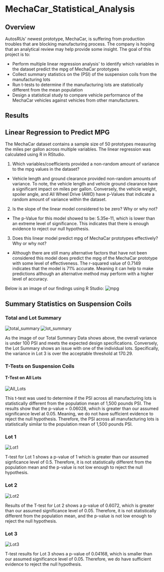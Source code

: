 # MechaCar_Statistical_Analysis
## Overview
AutosRUs' newest prototype, MechaCar, is suffering from production troubles that are blocking manufacturing process. The company is hoping that an analytical review may help provide some insight. The goal of this project is to:
 
  * Perform multiple linear regression analysis' to identify which variables in the dataset predict the mpg of MechaCar prototypes
  * Collect summary statistics on the (PSI) of the suspension coils from the manufacturing lots
  * Run t-tests to determine if the manufacturing lots are statistically different from the mean population
  * Design a statistical study to compare vehicle performance of the MechaCar vehicles against vehicles from other manufacturers. 
  
 ## Results
 
 ## Linear Regression to Predict MPG
  The MechaCar dataset contains a sample size of 50 prototypes measuring the miles per gallon across multiple variables. The linear regression was calculated using R in RStudio.

1. Which variables/coefficients provided a non-random amount of variance to the mpg values in the dataset?
  * Vehicle length and ground clearance provided non-random amounts of variance. To note, the vehicle length and vehicle ground clearance have a significant impact on miles per gallon. Conversely, the vehicle weight, spoiler angle, and All Wheel Drive (AWD) have p-Values that indicate a random amount of variance within the dataset.

2. Is the slope of the linear model considered to be zero? Why or why not?
  * The p-Value for this model showed to be: 5.35e-11, which is lower than an extreme level of significance. This indicates that there is enough evidence to reject our null hypothesis. 

3. Does this linear model predict mpg of MechaCar prototypes effectively? Why or why not?
  * Although there are still many alternative factors that have not been considered this model does predict the mpg of the MechaCar prototype with some level of effectiveness. The r-squared value of 0.7149 indicates that the model is 71% accurate. Meaning it can help to make predictions although an alternative method may perform with a higher level of accuracy. 

Below is an image of our findings using R Studio:
![mpg](https://user-images.githubusercontent.com/110632671/205527209-89ee3a16-b3d3-41ef-b985-077a7030220c.png)

## Summary Statistics on Suspension Coils
### Total and Lot Summary
![total_summary](https://user-images.githubusercontent.com/110632671/205528033-2b966083-f8cf-42b1-8f54-f6ee53ee6b00.png)
![lot_summary](https://user-images.githubusercontent.com/110632671/205528106-9a27de42-b844-4056-81fe-c8e5fb401206.png)

As the image of our Total Summary Data shows above, the overall variance is under 100 PSI and meets the expected design specifications. Conversely, the Lot Summary shows an issue with one of the individual lots. Specifically, the variance in Lot 3 is over the acceptable threshold at 170.29.

### T-Tests on Suspension Coils
#### T-Test on All Lots
![All_Lots](https://user-images.githubusercontent.com/110632671/205529868-146f68ba-9885-48d4-8fd6-40f886471f8c.png)

This t-test was used to determine if the PSI across all manufacturing lots is statistically different from the population mean of 1,500 pounds PSI. The results show that the p-value = 0.06028, which is greater than our assumed significance level at 0.05. Meaning, we do not have sufficient evidence to reject the null hypothesis. Therefore, the PSI across all manufacturing lots is statistically similar to the population mean of 1,500 pounds PSI.

### Lot 1
![Lot1](https://user-images.githubusercontent.com/110632671/205530359-0c3d42d7-f4a0-4149-b5b2-19a4c71dd638.png)

T-test for Lot 1 shows a p-value of 1 which is greater than our assumed signficance level of 0.5. Therefore, it is not statistically different from the population mean and the p-value is not low enough to reject the null hypothesis.

### Lot 2
![Lot2](https://user-images.githubusercontent.com/110632671/205530403-e7fe604a-ad8d-47ba-960d-aa104a2687fc.png)

Results of the T-test for Lot 2 shows a p-value of 0.6072, which is greater than our assumed significance level of 0.05. Therefore, it is not statistically different from the population mean, and the p-value is not low enough to reject the null hypothesis.

### Lot 3
![Lot3](https://user-images.githubusercontent.com/110632671/205530418-d6da2a29-5c3e-41fa-96b4-5d3c7720918d.png)

T-test results for Lot 3 shows a p-value of 0.04168, which is smaller than our assumed significance level of 0.05. Therefore, we do have sufficient evidence to reject the null hypothesis. 








